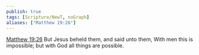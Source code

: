 ```yaml
---
publish: true
tags: [Scripture/NewT, noGraph]
aliases: ["Matthew 19:26"]
---
```

[Matthew 19:26](https://churchofjesuschrist.org/study/scriptures/nt/matt/19?lang=eng&id=p26#p26) But Jesus beheld them, and said unto them, With men this is impossible; but with God all things are possible.
